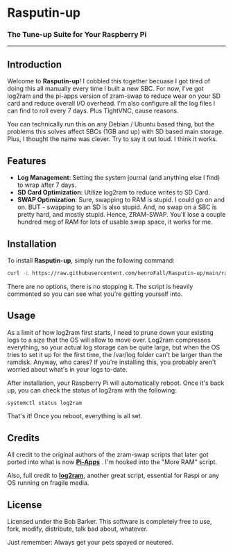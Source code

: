 # Rasputin-up
### The Tune-up Suite for Your Raspberry Pi

---

## Introduction

Welcome to **Rasputin-up**! I cobbled this together becuase I got tired of doing this all manually every time I built a new SBC. For now, I've got log2ram and the pi-apps version of zram-swap to reduce wear on your SD card and reduce overall I/O overhead. I'm also configure all the log files I can find to roll every 7 days. Plus TightVNC, cause reasons.

You can technically run this on any Debian / Ubuntu based thing, but the problems this solves affect SBCs (1GB and up) with SD based main storage. Plus, I thought the name was clever. Try to say it out loud. I think it works. 

## Features

  - **Log Management**: Setting the system journal (and anything else I find) to wrap after 7 days.
  - **SD Card Optimization**: Utilize log2ram to reduce writes to SD Card.
  - **SWAP Optimization**: Sure, swapping to RAM is stupid. I could go on and on. BUT - swapping to an SD is also stupid. And, no swap on a SBC is pretty hard, and mostly stupid. Hence, ZRAM-SWAP. You'll lose a couple hundred meg of RAM for lots of usable swap space, it works for me.

## Installation

To install **Rasputin-up**, simply run the following command:

```bash
curl -L https://raw.githubusercontent.com/henroFall/Rasputin-up/main/rasputinupsetup.sh -o /tmp/rasputinupsetup.sh && sudo bash /tmp/rasputinupsetup.sh
```
There are no options, there is no stopping it. The script is heavily commented so you can see what you're getting yourself into.

## Usage

As a limit of how log2ram first starts, I need to prune down your existing logs to a size that the OS will allow to move over. Log2ram compresses everything, so your actual log storage can be quite large, but when the OS tries to set it up for the first time, the /var/log folder can't be larger than the ramdisk. Anyway, who cares? If you're installing this, you probably aren't worried about what's in your logs to-date.

After installation, your Raspberry Pi will automatically reboot. Once it's back up, you can check the status of log2ram with the following:

```bash
systemctl status log2ram
```

That's it! Once you reboot, everything is all set.

## Credits

All credit to the original authors of the zram-swap scripts that later got ported into what is now **[Pi-Apps](https://github.com/Botspot/pi-apps)** . I'm hooked into the "More RAM" script. 

Also, full credit to **[log2ram](https://github.com/azlux/log2ram)**, another great script, essential for Raspi or any OS running on fragile media. 

## License

Licensed under the Bob Barker. This software is completely free to use, fork, modify, distribute, talk bad about, whatever. 

Just remember: Always get your pets spayed or neutered. 

